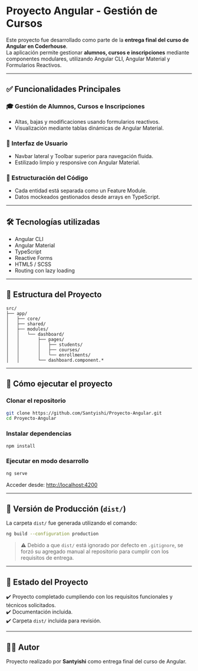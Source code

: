 
# Proyecto Angular - Gestión de Cursos

Este proyecto fue desarrollado como parte de la **entrega final del curso de Angular en Coderhouse**.  
La aplicación permite gestionar **alumnos, cursos e inscripciones** mediante componentes modulares, utilizando Angular CLI, Angular Material y Formularios Reactivos.

---

## ✅ Funcionalidades Principales

### 🎓 Gestión de Alumnos, Cursos e Inscripciones
- Altas, bajas y modificaciones usando formularios reactivos.
- Visualización mediante tablas dinámicas de Angular Material.

### 🧭 Interfaz de Usuario
- Navbar lateral y Toolbar superior para navegación fluida.
- Estilizado limpio y responsive con Angular Material.

### 🧱 Estructuración del Código
- Cada entidad está separada como un Feature Module.
- Datos mockeados gestionados desde arrays en TypeScript.

---

## 🛠️ Tecnologías utilizadas

- Angular CLI
- Angular Material
- TypeScript
- Reactive Forms
- HTML5 / SCSS
- Routing con lazy loading

---

## 📁 Estructura del Proyecto

```
src/
├── app/
│   ├── core/
│   ├── shared/
│   ├── modules/
│   │   └── dashboard/
│   │       ├── pages/
│   │       │   ├── students/
│   │       │   ├── courses/
│   │       │   └── enrollments/
│   │       └── dashboard.component.*
```

---

## 🚀 Cómo ejecutar el proyecto

### Clonar el repositorio

```bash
git clone https://github.com/Santyishi/Proyecto-Angular.git
cd Proyecto-Angular
```

### Instalar dependencias

```bash
npm install
```

### Ejecutar en modo desarrollo

```bash
ng serve
```

Acceder desde: [http://localhost:4200](http://localhost:4200)

---

## 🏁 Versión de Producción (`dist/`)

La carpeta `dist/` fue generada utilizando el comando:

```bash
ng build --configuration production
```

> ⚠️ Debido a que `dist/` está ignorado por defecto en `.gitignore`, se forzó su agregado manual al repositorio para cumplir con los requisitos de entrega.

---

## 📌 Estado del Proyecto

✔️ Proyecto completado cumpliendo con los requisitos funcionales y técnicos solicitados.  
✔️ Documentación incluida.  
✔️ Carpeta `dist/` incluida para revisión.

---

## 🧑‍💻 Autor

Proyecto realizado por **Santyishi** como entrega final del curso de Angular.

